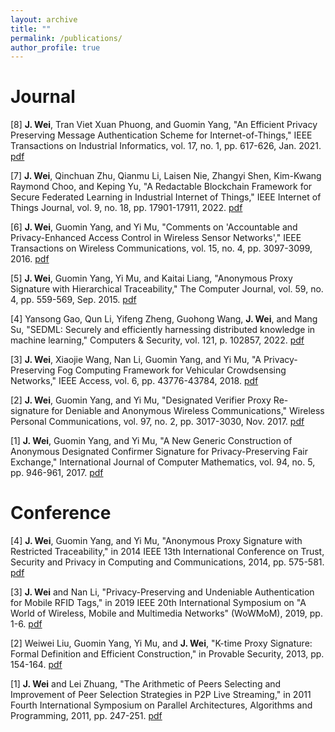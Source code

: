 ```yaml
---
layout: archive
title: ""
permalink: /publications/
author_profile: true
---
```


Journal
======

[8] **J. Wei**, Tran Viet Xuan Phuong, and Guomin Yang, "An Efficient Privacy Preserving Message Authentication Scheme for Internet-of-Things," IEEE Transactions on Industrial Informatics, vol. 17, no. 1, pp. 617-626, Jan. 2021.
[pdf](https://jiannanwei.github.io/files/papers/an_efficient_privacy_preserving_message_authentication_scheme_for_internet-of-things.pdf)

[7] **J. Wei**, Qinchuan Zhu, Qianmu Li, Laisen Nie, Zhangyi Shen, Kim-Kwang Raymond Choo, and Keping Yu, "A Redactable Blockchain Framework for Secure Federated Learning in Industrial Internet of Things," IEEE Internet of Things Journal, vol. 9, no. 18, pp. 17901-17911, 2022.
[pdf](https://jiannanwei.github.io/files/papers/a_redactable_blockchain_framework_for_secure_federated_learning_in_industrial_internet_of_things.pdf)

[6] **J. Wei**, Guomin Yang, and Yi Mu, "Comments on 'Accountable and Privacy-Enhanced Access Control in Wireless Sensor Networks'," IEEE Transactions on Wireless Communications, vol. 15, no. 4, pp. 3097-3099, 2016.
[pdf](https://jiannanwei.github.io/files/papers/comments_on_accountable_and_privacy-enhanced_access_control_in_wireless_sensor_networks.pdf)

[5] **J. Wei**, Guomin Yang, Yi Mu, and Kaitai Liang, "Anonymous Proxy Signature with Hierarchical Traceability," The Computer Journal, vol. 59, no. 4, pp. 559-569, Sep. 2015.
[pdf](https://jiannanwei.github.io/files/papers/anonymous_proxy_signature_with_hierarchical_traceability.pdf)

[4] Yansong Gao, Qun Li, Yifeng Zheng, Guohong Wang, **J. Wei**, and Mang Su, "SEDML: Securely and efficiently harnessing distributed knowledge in machine learning," Computers & Security, vol. 121, p. 102857, 2022.
[pdf](https://jiannanwei.github.io/files/papers/sedml_securely_and_efficiently_harnessing_distributed_knowledge_in_machine_learning.pdf)


[3] **J. Wei**, Xiaojie Wang, Nan Li, Guomin Yang, and Yi Mu, "A Privacy-Preserving Fog Computing Framework for Vehicular Crowdsensing Networks," IEEE Access, vol. 6, pp. 43776-43784, 2018.
[pdf](https://jiannanwei.github.io/files/papers/a_privacy-preserving_fog_computing_framework_for_vehicular_crowdsensing_networks.pdf)

[2] **J. Wei**, Guomin Yang, and Yi Mu, "Designated Verifier Proxy Re-signature for Deniable and Anonymous Wireless Communications," Wireless Personal Communications, vol. 97, no. 2, pp. 3017-3030, Nov. 2017.
[pdf](https://jiannanwei.github.io/files/papers/designated_verifier_proxy_re-signature_for_deniable_and_anonymous_wireless_communications.pdf)

[1] **J. Wei**, Guomin Yang, and Yi Mu, "A New Generic Construction of Anonymous Designated Confirmer Signature for Privacy-Preserving Fair Exchange," International Journal of Computer Mathematics, vol. 94, no. 5, pp. 946-961, 2017.
[pdf](https://jiannanwei.github.io/files/papers/a_new_generic_construction_of_anonymous_designated_confirmer_signature_for_privacy-preserving_fair_exchange.pdf)


Conference
======
[4] **J. Wei**, Guomin Yang, and Yi Mu, "Anonymous Proxy Signature with Restricted Traceability," in 2014 IEEE 13th International Conference on Trust, Security and Privacy in Computing and Communications, 2014, pp. 575-581.
[pdf](https://jiannanwei.github.io/files/papers/anonymous_proxy_signature_with_restricted_traceability.pdf)

[3] **J. Wei** and Nan Li, "Privacy-Preserving and Undeniable Authentication for Mobile RFID Tags," in 2019 IEEE 20th International Symposium on "A World of Wireless, Mobile and Multimedia Networks" (WoWMoM), 2019, pp. 1-6.
[pdf](https://jiannanwei.github.io/files/papers/privacy-preserving_and_undeniable_authentication_for_mobile_rfid_tags.pdf)

[2] Weiwei Liu, Guomin Yang, Yi Mu, and **J. Wei**, "K-time Proxy Signature: Formal Definition and Efficient Construction," in Provable Security, 2013, pp. 154-164.
[pdf](https://jiannanwei.github.io/files/papers/k-time_proxy_signature_formal_definition_and_efficient_construction.pdf)

[1] **J. Wei** and Lei Zhuang, "The Arithmetic of Peers Selecting and Improvement of Peer Selection Strategies in P2P Live Streaming," in 2011 Fourth International Symposium on Parallel Architectures, Algorithms and Programming, 2011, pp. 247-251.
[pdf](https://jiannanwei.github.io/files/papers/the_arithmetic_of_peers_selecting_and_improvement_of_peer_selection_strategies_in_p2p_live_streaming.pdf)


